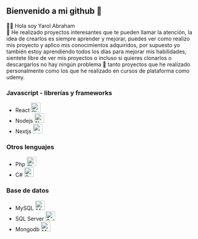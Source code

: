 ## Bienvenido a mi github 👋
👋🏻 Hola soy Yarol Abraham </br>
🧐 He realizado proyectos interesantes que te pueden llamar la atención, la idea de crearlos es siempre aprender y mejorar, puedes ver como realizo mis proyecto y aplico mis conocimientos adquiridos, por supuesto yo también estoy aprendiendo todos los días para mejorar mis habilidades, sientete libre de ver mis proyectos o incluso si quieres clonarlos o descargarlos no hay ningún problema 🙂 tanto proyectos que he realizado personalmente como los que he realizado en cursos de plataforma como udemy.
### Javascript - librerías y frameworks
- React <img width="25" height="25" src="https://cdn-icons-png.flaticon.com/512/1126/1126012.png" alt="Physics free icon" title="Physics free icon" class="loaded">
- Nodejs <img width="25" height="25" src="https://cdn-icons-png.flaticon.com/512/919/919825.png" alt="Nodejs free icon" title="Nodejs free icon" class="loaded">
- Nextjs <img src="https://assets.vercel.com/image/upload/v1607554385/repositories/next-js/next-logo.png" height="25">
### Otros lenguajes
- Php <img width="25" height="25" src="https://cdn-icons-png.flaticon.com/512/919/919830.png" alt="Php free icon" title="Php free icon" class="loaded">
- C# <img width="25" height="25" src="https://cdn-icons-png.flaticon.com/512/6132/6132221.png" alt="C sharp free icon" title="C sharp free icon" class="loaded">
### Base de datos
- MySQL <img width="25" height="25" src="https://cdn-icons-png.flaticon.com/512/919/919836.png" alt="Mysql free icon" title="Mysql free icon" class="loaded">
- SQL Server <img width="25" height="25" src="https://cdn-icons-png.flaticon.com/512/5968/5968364.png" alt="Sql server free icon" title="Sql server free icon" class="loaded">
- Mongodb <img width="25" height="25" src="https://webimages.mongodb.com/_com_assets/cms/kuyjf3vea2hg34taa-horizontal_default_slate_blue.svg?auto=format%252Ccompress" class="css-13avezx" alt="MongoDB logo">
<!--
**Yarol-Abraham/Yarol-Abraham** is a ✨ _special_ ✨ repository because its `README.md` (this file) appears on your GitHub profile.

Here are some ideas to get you started:

- 🔭 I’m currently working on ...
- 🌱 I’m currently learning ...
- 👯 I’m looking to collaborate on ...
- 🤔 I’m looking for help with ...
- 💬 Ask me about ...
- 📫 How to reach me: ...
- 😄 Pronouns: ...
- ⚡ Fun fact: ...
-->
